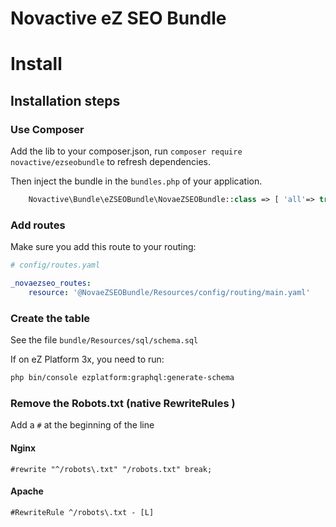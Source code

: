 # Novactive eZ SEO Bundle

# <i class="fa fa-cogs"></i> Install

## <i class="fa fa-spinner"></i> Installation steps

### Use Composer

Add the lib to your composer.json, run `composer require novactive/ezseobundle` to refresh dependencies.

Then inject the bundle in the `bundles.php` of your application.

```php
    Novactive\Bundle\eZSEOBundle\NovaeZSEOBundle::class => [ 'all'=> true ],
```

### Add routes

Make sure you add this route to your routing:

```yml
# config/routes.yaml

_novaezseo_routes:
    resource: '@NovaeZSEOBundle/Resources/config/routing/main.yaml'

```

### Create the table

See the file `bundle/Resources/sql/schema.sql`

If on eZ Platform 3x, you need to run:

```bash
php bin/console ezplatform:graphql:generate-schema
```

### Remove the Robots.txt (native RewriteRules )

Add a `#` at the beginning of the line

#### Nginx

```
#rewrite "^/robots\.txt" "/robots.txt" break;
```

#### Apache

```
#RewriteRule ^/robots\.txt - [L]
```
